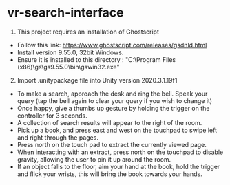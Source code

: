 # vr-search-interface
1. This project requires an installation of Ghostscript
  * Follow this link: https://www.ghostscript.com/releases/gsdnld.html
  * Install version 9.55.0, 32bit Windows.
  * Ensure it is installed to this directory : "C:\Program Files (x86)\gs\gs9.55.0\bin\gswin32.exe"
2. Import .unitypackage file into Unity version 2020.3.1.19f1

* To make a search, approach the desk and ring the bell. Speak your query (tap the bell again to clear your query if you wish to change it)
* Once happy, give a thumbs up gesture by holding the trigger on the controller for 3 seconds.
* A collection of search results will appear to the right of the room.
* Pick up a book, and press east and west on the touchpad to swipe left and right through the pages.
* Press north on the touch pad to extract the currently viewed page.
* When interacting with an extract, press north on the touchpad to disable gravity, allowing the user to pin it up around the room.
* If an object falls to the floor, aim your hand at the book, hold the trigger and flick your wrists, this will bring the book towards your hands.
